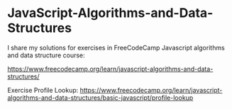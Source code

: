 # JavaScript-Algorithms-and-Data-Structures

I share my solutions for exercises in FreeCodeCamp Javascript algorithms and data structure course:

https://www.freecodecamp.org/learn/javascript-algorithms-and-data-structures/

Exercise Profile Lookup: https://www.freecodecamp.org/learn/javascript-algorithms-and-data-structures/basic-javascript/profile-lookup
